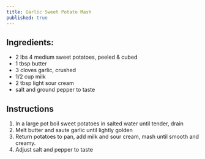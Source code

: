 ```yaml
---
title: Garlic Sweet Potato Mash
published: true
---
```


## Ingredients:

- 2 lbs 4 medium sweet potatoes, peeled & cubed
- 1 tbsp butter
- 3 cloves garlic, crushed
- 1/2 cup milk
- 2 tbsp light sour cream
- salt and ground pepper to taste

## Instructions

1. In a large pot boil sweet potatoes in salted water until tender, drain
2. Melt butter and saute garlic until lightly golden
3. Return potatoes to pan, add milk and sour cream, mash until smooth and creamy.
4. Adjust salt and pepper to taste


